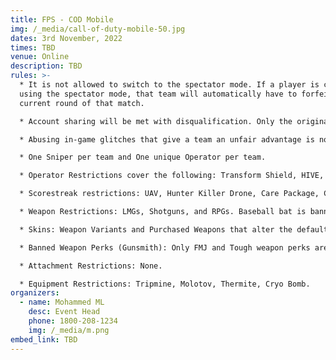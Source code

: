 ```yaml
---
title: FPS - COD Mobile
img: /_media/call-of-duty-mobile-50.jpg
dates: 3rd November, 2022
times: TBD
venue: Online
description: T﻿BD
rules: >-
  * It is not allowed to switch to the spectator mode. If a player is caught
  using the spectator mode, that team will automatically have to forfeit the
  current round of that match.

  * Account sharing will be met with disqualification. Only the original owner of the Call of Duty: Mobile account may use it in tournaments.

  * Abusing in-game glitches that give a team an unfair advantage is not permitted. Teams caught doing so may be disqualified. Depending on the settings for each individual tournament, more rules may apply for every match, such as banned items. If any special rules apply, then they may be found in the tournament’s registration article on this website.

  * One Sniper per team and One unique Operator per team.

  * Operator Restrictions cover the following: Transform Shield, HIVE, Ballistic Shield, Shadow Blade , and Equalizer.

  * Scorestreak restrictions: UAV, Hunter Killer Drone, Care Package, Counter UAV, Sentry Gun, SAM Turret, Drone, VTOL, MQ-27 Dragonfire, Shock RC, Advanced UAV, and Shield Turret.

  * Weapon Restrictions: LMGs, Shotguns, and RPGs. Baseball bat is banned. Large Caliber Ammo on the HVK-30 is banned. Cosmetic skins that have no effect on gameplay are allowed. NA-45 is banned.

  * Skins: Weapon Variants and Purchased Weapons that alter the default iron sights and/or ANY weapon properties (damage, speed, etc). Iron sight changes are NOT allowed. Cosmetic weapons are allowed BUT must use default weapon iron sights. Perk Restrictions: Fast Recover, Persistence, Tracker, Ghost, Hardline, Demo Expert, Alert, Launcher Plus, Restock, Tactician, Quick Fix, and High Alert.

  * Banned Weapon Perks (Gunsmith): Only FMJ and Tough weapon perks are allowed. Akimbo is banned.

  * Attachment Restrictions: None.

  * Equipment Restrictions: Tripmine, Molotov, Thermite, Cryo Bomb.
organizers:
  - name: Mohammed ML
    desc: Event Head
    phone: 1800-208-1234
    img: /_media/m.png
embed_link: TBD
---
```


